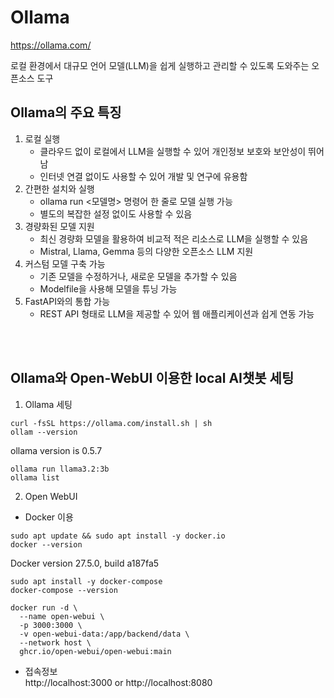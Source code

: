 # Ollama
https://ollama.com/  
  
로컬 환경에서 대규모 언어 모델(LLM)을 쉽게 실행하고 관리할 수 있도록 도와주는 오픈소스 도구  

## Ollama의 주요 특징
1. 로컬 실행
    - 클라우드 없이 로컬에서 LLM을 실행할 수 있어 개인정보 보호와 보안성이 뛰어남
    - 인터넷 연결 없이도 사용할 수 있어 개발 및 연구에 유용함
2. 간편한 설치와 실행
    - ollama run <모델명> 명령어 한 줄로 모델 실행 가능
    - 별도의 복잡한 설정 없이도 사용할 수 있음
3. 경량화된 모델 지원
    - 최신 경량화 모델을 활용하여 비교적 적은 리소스로 LLM을 실행할 수 있음
    - Mistral, Llama, Gemma 등의 다양한 오픈소스 LLM 지원
4. 커스텀 모델 구축 가능
    - 기존 모델을 수정하거나, 새로운 모델을 추가할 수 있음
    - Modelfile을 사용해 모델을 튜닝 가능
5. FastAPI와의 통합 가능
    - REST API 형태로 LLM을 제공할 수 있어 웹 애플리케이션과 쉽게 연동 가능
  
  
<br></br>


## Ollama와 Open-WebUI 이용한 local AI챗봇 세팅
1. Ollama 세팅
```
curl -fsSL https://ollama.com/install.sh | sh
ollam --version
```
ollama version is 0.5.7  
  

```
ollama run llama3.2:3b
ollama list
```

2. Open WebUI
- Docker 이용
```
sudo apt update && sudo apt install -y docker.io
docker --version
```
Docker version 27.5.0, build a187fa5    
    
```
sudo apt install -y docker-compose
docker-compose --version
```

```
docker run -d \
  --name open-webui \
  -p 3000:3000 \
  -v open-webui-data:/app/backend/data \
  --network host \
  ghcr.io/open-webui/open-webui:main
```
- 접속정보  
http://localhost:3000 or http://localhost:8080
